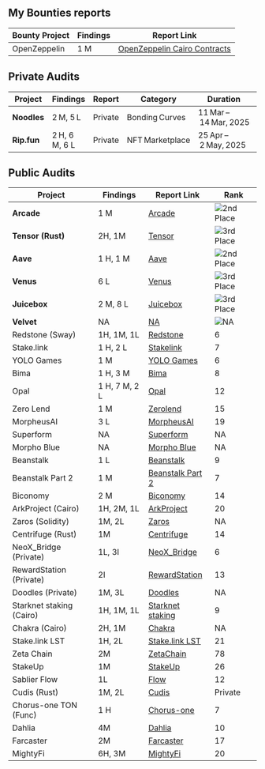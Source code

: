 
## My Bounties reports


| **Bounty Project** | **Findings**        | **Report Link**                                                                                                                                         
|-------------------|-------------------|---------------------------------------------------------------------------------------------------------------------------------------------------------|
| OpenZeppelin      | 1 M     | [OpenZeppelin Cairo Contracts](https://github.com/OpenZeppelin/cairo-contracts/security/advisories/GHSA-w2px-25pm-2cf9)                                            

## Private Audits

| Project     | Findings           | Report  | Category        | Duration             | Location |
| ----------- | ------------------ | ------- | --------------- | -------------------- | -------- |
| **Noodles** | 2 M, 5 L  | Private | Bonding Curves  | 11 Mar – 14 Mar, 2025 | Pashov   |
| **Rip.fun** | 2 H, 6 M, 6 L | Private | NFT Marketplace | 25 Apr – 2 May, 2025  | Pashov   |


## Public Audits

| Project | Findings | Report Link | Rank |
|---------|----------|-------------|------|
| **Arcade** | 1 M | [Arcade](https://github.com/iftikharuddin/audit-reports/blob/master/cantina-audits/Arcade/arcade.md) | ![2nd Place](https://img.shields.io/badge/Rank-2-yellow) |
| **Tensor (Rust)** | 2H, 1M | [Tensor](https://cantina.xyz/competitions/21787352-de2c-4a77-af09-cc0a250d1f04/leaderboard) | ![3rd Place](https://img.shields.io/badge/Rank-3-orange) |
| **Aave** | 1 H, 1 M | [Aave](#) | ![2nd Place](https://img.shields.io/badge/Rank-2-yellow) |
| **Venus** | 6 L | [Venus](https://github.com/iftikharuddin/audit-reports/blob/master/cantina-audits/Venus/venus.md) | ![3rd Place](https://img.shields.io/badge/Rank-3-orange) |
| **Juicebox** | 2 M, 8 L | [Juicebox](https://cantina.xyz/competitions/8d7bdfb9-cf19-4294-95d0-763af5d425b4/leaderboard) | ![3rd Place](https://img.shields.io/badge/Rank-3-orange) |
| **Velvet** | NA | [NA](https://cantina.xyz/competitions/8d7bdfb9-cf19-4294-95d0-763af5d425b4/leaderboard) | ![NA](https://img.shields.io/badge/Rank-3-orange) |
| Redstone (Sway) | 1H, 1M, 1L | [Redstone](https://cantina.xyz/competitions/8337db39-e04e-470d-8090-0cfb9a7ec2dd/leaderboard) | 6 |
| Stake.link | 1 H, 2 L | [Stakelink](https://github.com/iftikharuddin/audit-reports/blob/master/code-hawk-audits/stake.link/Iftikhar-stake.link.md) | 7 |
| YOLO Games | 1 M | [YOLO Games](https://github.com/iftikharuddin/audit-reports/blob/master/cantina-audits/YOLO%20Games/readme.md) | 6 |
| Bima | 1 H, 3 M | [Bima](https://cantina.xyz/competitions/44d68da7-3cf4-4cec-a3f8-f0917062dac6/leaderboard) | 8 |
| Opal | 1 H, 7 M, 2 L | [Opal](https://github.com/iftikharuddin/audit-reports/tree/master/cantina-audits/opaldefi.xyz) | 12 |
| Zero Lend | 1 M | [Zerolend](https://github.com/iftikharuddin/audit-reports/tree/master/cantina-audits/ZeroLend) | 15 |
| MorpheusAI | 3 L | [MorpheusAI](https://github.com/iftikharuddin/audit-reports/blob/master/code-hawk-audits/MorpheusAI/Iftikhar-MorpheusAI.md) | 19 |
| Superform | NA | [Superform](https://github.com/iftikharuddin/audit-reports/tree/master/cantina-audits/superform) | NA |
| Morpho Blue | NA | [Morpho Blue](https://github.com/iftikharuddin/audit-reports/tree/master/cantina-audits/morpho-blue) | NA |
| Beanstalk | 1 L | [Beanstalk](https://github.com/iftikharuddin/audit-reports/blob/master/code-hawk-audits/Beanstalk/Iftikhar-Beanstalk-Part-1.md) | 9 |
| Beanstalk Part 2 | 1 M | [Beanstalk Part 2](https://github.com/iftikharuddin/audit-reports/blob/master/code-hawk-audits/Beanstalk%20-%20Beanstalk%20Part%202/Beanstalk-Part-2.md) | 7 |
| Biconomy | 2 M | [Biconomy](https://github.com/iftikharuddin/audit-reports/blob/master/code-hawk-audits/Biconomy%3A%20Nexus/Iftikhar-Biconomy_-Nexus.md) | 14 |
| ArkProject (Cairo) | 1H, 2M, 1L | [ArkProject](https://github.com/iftikharuddin/audit-reports/blob/master/code-hawk-audits/ArkProject/Iftikhar-ArkProject_-NFT-Bridge.md) | 20 |
| Zaros (Solidity) | 1M, 2L | [Zaros](https://github.com/iftikharuddin/audit-reports/blob/master/code-hawk-audits/Zaros/Iftikhar-Zaros-Part-1.md) | NA |
| Centrifuge (Rust) | 1M | [Centrifuge](https://cantina.xyz/competitions/a0a58a8b-247e-4203-b3cb-476ded9d5515/leaderboard) | 14 |
| NeoX_Bridge (Private) | 1L, 3I | [NeoX_Bridge](#) | 6 |
| RewardStation (Private) | 2I | [RewardStation](#) | 13 |
| Doodles (Private) | 1M, 3L | [Doodles](#) | NA |
| Starknet staking (Cairo) | 1H, 1M, 1L | [Starknet staking](https://github.com/iftikharuddin/audit-reports/blob/master/code-hawk-audits/Starknet-Staking/Iftikhar-Staking.md) | 9 |
| Chakra (Cairo) | 2H, 1M | [Chakra](#) | NA |
| Stake.link LST | 1H, 2L | [Stake.link LST](https://github.com/iftikharuddin/audit-reports/blob/master/code-hawk-audits/Liquid-Staking/Iftikhar-Liquid-Staking.md) | 21 |
| Zeta Chain | 2M | [ZetaChain](https://cantina.xyz/competitions/80a33cf0-ad69-4163-a269-d27756aacb5e/leaderboard) | 78 |
| StakeUp | 1M | [StakeUp](https://cantina.xyz/competitions/61087007-c7e9-4c4e-9d90-4e118933fecf/leaderboard) | 26 |
| Sablier Flow | 1L | [Flow](https://github.com/iftikharuddin/audit-reports/blob/master/code-hawk-audits/Flow/Iftikhar-Flow.md) | 12 |
| Cudis (Rust) | 1M, 2L | [Cudis](#) | Private |
| Chorus-one TON (Func) | 1 H | [Chorus-one](https://cantina.xyz/competitions/e9e9b3e0-f213-45e4-8d05-d72bf0c8787a/leaderboard) | 7 |
| Dahlia | 4M | [Dahlia](https://cantina.xyz/competitions/691ce303-f137-437a-bf34-aef87dfe983b/leaderboard) | 10 |
| Farcaster | 2M | [Farcaster](https://cantina.xyz/competitions/f9326d2b-bb99-45a9-88c5-94c54aa1823a/leaderboard) | 17 |
| MightyFi | 6H, 3M | [MightyFi](https://cantina.xyz/competitions/616d8bb4-16ce-4ca9-9ce9-5b99d6e146ef/leaderboard) | 20 |

